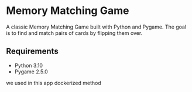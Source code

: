 # Memory Matching Game

A classic Memory Matching Game built with Python and Pygame. The goal is to find and match pairs of cards by flipping them over.


## Requirements


- Python 3.10
- Pygame 2.5.0

we used in this app dockerized method

